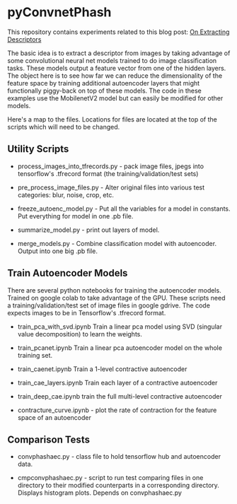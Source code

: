 # pyConvnetPhash

This repository contains experiments related to this blog post:
[On Extracting Descriptors](https://starkdg.github.io/posts/concise-image-descriptor)

The basic idea is to extract a descriptor from images by taking advantage of some convolutional neural
net models trained to do image classification tasks.  These models output a feature vector from one of
the hidden layers. The object here is to see how far we can reduce the dimensionality of the feature
space by training additional autoencoder layers that might functionally piggy-back on top of these models. 
The code in these examples use the MobilenetV2 model but can easily be modified for other models.

Here's a map to the files. Locations for files are located at the top of the scripts which will need
to be changed.

## Utility Scripts

- process_images_into_tfrecords.py - pack image files, jpegs into tensorflow's .tfrecord format (the training/validation/test sets)

- pre_process_image_files.py - Alter original files into various test categories: blur, noise, crop, etc. 

- freeze_autoenc_model.py - Put all the variables for a model in constants. Put everything for model in one .pb file.

- summarize_model.py - print out layers of model.

- merge_models.py - Combine classification model with autoencoder. Output into one big .pb file.


## Train Autoencoder Models

There are several python notebooks for training the autoencoder models. Trained on google colab to
take advantage of the GPU.  These scripts need a training/validation/test set of image files in google gdrive.
The code expects images to be in Tensorflow's .tfrecord format.

- train_pca_with_svd.ipynb Train a linear pca model using SVD (singular value decomposition) to learn the weights.

- train_pcanet.ipynb Train a linear pca autoencoder model on the whole training set.

- train_caenet.ipynb Train a 1-level contractive autoencoder

- train_cae_layers.ipynb Train each layer of a contractive autoencoder

- train_deep_cae.ipynb train the full multi-level contractive  autoencoder

- contracture_curve.ipynb - plot the rate of contraction for the feature space of an autoencoder

## Comparison Tests

- convphashaec.py - class file to hold tensorflow hub and autoencoder data.  

- cmpconvphashaec.py - script to run test comparing files in one directory to their modified counterparts in a corresponding directory.
				       Displays histogram plots.  Depends on convphashaec.py




